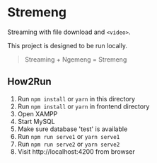 # Stremeng

Streaming with file download and `<video>`.

This project is designed to be run locally.

> Streaming + Ngemeng = Stremeng

## How2Run

1. Run `npm install` or `yarn` in this directory
2. Run `npm install` or `yarn` in frontend directory
3. Open XAMPP
4. Start MySQL
5. Make sure database 'test' is available
6. Run `npm run serve1` or `yarn serve1`
7. Run `npm run serve2` or `yarn serve2`
8. Visit http://localhost:4200 from browser
